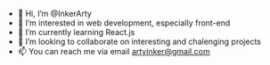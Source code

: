 - 👋 Hi, I’m @InkerArty
- 👀 I’m interested in web development, especially front-end
- 🌱 I’m currently learning React.js
- 💞️ I’m looking to collaborate on interesting and chalenging projects
- 📫 You can reach me via email artyinker@gmail.com

<!---
InkerArty/InkerArty is a ✨ special ✨ repository because its `README.md` (this file) appears on your GitHub profile.
You can click the Preview link to take a look at your changes.
--->
